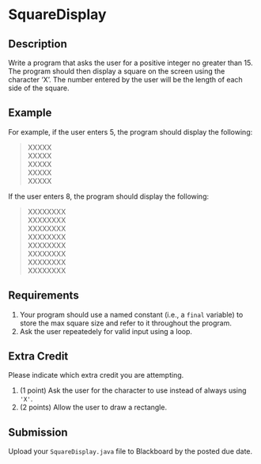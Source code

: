 # SquareDisplay
## Description
Write a program that asks the user for a positive integer no greater than 15. The program should then display a square on the screen using the character ‘X’. The number entered by the user will be the length of each side of the square. 

## Example
For example, if the user enters 5, the program should display the following: 

>XXXXX<br>
XXXXX<br>
XXXXX<br>
XXXXX<br>
XXXXX<br>

If the user enters 8, the program should display the following: 

>XXXXXXXX<br>
XXXXXXXX<br>
XXXXXXXX<br>
XXXXXXXX<br>
XXXXXXXX<br>
XXXXXXXX<br>
XXXXXXXX<br>
XXXXXXXX<br>

## Requirements
1. Your program should use a named constant (i.e., a `final` variable) to store the max square size and refer to it throughout the program.
2. Ask the user repeatedely for valid input using a loop.

## Extra Credit
Please indicate which extra credit you are attempting.
1. (1 point) Ask the user for the character to use instead of always using `'X'`.
2. (2 points) Allow the user to draw a rectangle.

## Submission
Upload your `SquareDisplay.java` file to Blackboard by the posted due date.
